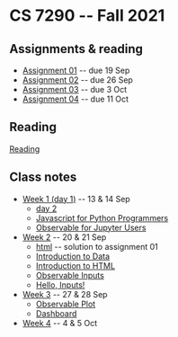 
# CS 7290 -- Fall 2021

## Assignments & reading

* [Assignment 01](./assignment01.md) -- due 19 Sep
* [Assignment 02](./assignment02.md) -- due 26 Sep
* [Assignment 03](./assignment03.md) -- due 3 Oct
* [Assignment 04](./assignment04.md) -- due 11 Oct

## Reading

[Reading](reading.md)

## Class notes

* [Week 1 (day 1)](./week01.md) -- 13 & 14 Sep
  * [day 2](./week01b.md)
  * [Javascript for Python Programmers](https://observablehq.com/@ballingt/javascript-for-python-programmers)
  * [Observable for Jupyter Users](https://observablehq.com/@observablehq/observable-for-jupyter-users)
* [Week 2](./week02.md) -- 20 & 21 Sep
  * [html](./html.md) -- solution to assignment 01
  * [Introduction to Data](https://observablehq.com/@observablehq/introduction-to-data)
  * [Introduction to HTML](https://observablehq.com/@observablehq/introduction-to-html)
  * [Observable Inputs](https://observablehq.com/@observablehq/inputs)
  * [Hello, Inputs!](https://observablehq.com/@observablehq/hello-inputs)
* [Week 3](./week03.md) -- 27 & 28 Sep
  * [Observable Plot](https://observablehq.com/@observablehq/plot)
  * [Dashboard](https://observablehq.com/@mbostock/dashboard)
* [Week 4](./week04.md) -- 4 & 5 Oct
